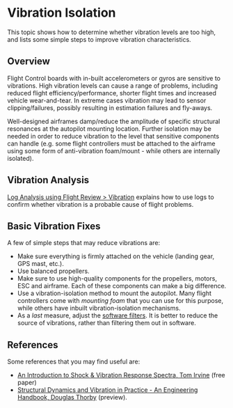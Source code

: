 # Vibration Isolation

This topic shows how to determine whether vibration levels are too high, and lists some simple steps to improve vibration characteristics.

## Overview

Flight Control boards with in-built accelerometers or gyros are sensitive to vibrations.
High vibration levels can cause a range of problems, including reduced flight efficiency/performance, shorter flight times and increased vehicle wear-and-tear. In extreme cases vibration may lead to sensor clipping/failures, possibly resulting in estimation failures and fly-aways.

Well-designed airframes damp/reduce the amplitude of specific structural resonances at the autopilot mounting location.
Further isolation may be needed in order to reduce vibration to the level that sensitive components can handle (e.g. some flight controllers must be attached to the airframe using some form of anti-vibration foam/mount - while others are internally isolated).


## Vibration Analysis

[Log Analysis using Flight Review > Vibration](../log/flight_review.md#vibration) explains how to use logs to confirm whether vibration is a probable cause of flight problems.


## Basic Vibration Fixes

A few of simple steps that may reduce vibrations are:
- Make sure everything is firmly attached on the vehicle (landing gear, GPS mast, etc.).
- Use balanced propellers.
- Make sure to use high-quality components for the propellers, motors, ESC and airframe.
  Each of these components can make a big difference.
- Use a vibration-isolation method to mount the autopilot.
  Many flight controllers come with *mounting foam* that you can use for this purpose, while others have inbuilt vibration-isolation mechanisms.
- As a *last* measure, adjust the [software filters](../config_mc/filter_tuning.md).
  It is better to reduce the source of vibrations, rather than filtering them out in software.
  
## References

Some references that you may find useful are:
- [An Introduction to Shock & Vibration Response Spectra, Tom Irvine](http://www.vibrationdata.com/tutorials2/srs_intr.pdf) (free paper)
- [Structural Dynamics and Vibration in Practice - An Engineering Handbook, Douglas Thorby](https://books.google.ch/books?id=PwzDuWDc8AgC&printsec=frontcover) (preview).

